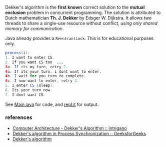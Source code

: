 Dekker's algorithm is the **first known** correct solution
to the **mutual exclusion** problem in concurrent
programming. The solution is attributed to Dutch
mathematician **Th. J. Dekker** by Edsger W. Dijkstra.
It allows two threads to share a single-use resource
without conflict, *using only shared memory for*
*communication*.

Java already provides a `ReentrantLock`. This is for
educational purposes only.

```java
process(i):
1. I want to enter CS.
2. If you want CS too  ...
3a. If its my turn, retry 2.
4a. If its your turn, i dont want to enter.
4b. I wait for you turn to complete.
4c. I now want to enter, retry 2.
5. I enter CS (sleep).
6. Its your turn now.
7. I dont want CS.
```

See [Main.java] for code, and [repl.it] for output.

[Main.java]: https://repl.it/@wolfram77/dekker-algorithm#Main.java
[repl.it]: https://dekker-algorithm.wolfram77.repl.run


### references

- [Computer Architecture - Dekker's Algorithm :: 
intrigano](https://www.youtube.com/watch?v=dPa9414uyYE)
- [Dekker's algorithm in Process Synchronization :: GeeksforGeeks](https://www.geeksforgeeks.org/dekkers-algorithm-in-process-synchronization/)
- [Dekker's algorithm](https://en.wikipedia.org/wiki/Dekker%27s_algorithm)
